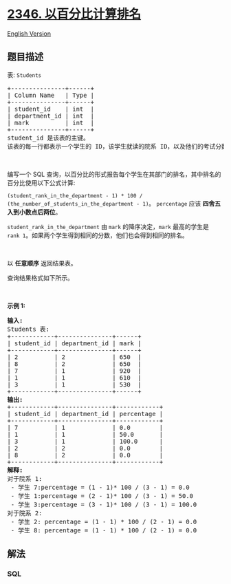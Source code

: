 # [2346. 以百分比计算排名](https://leetcode.cn/problems/compute-the-rank-as-a-percentage)

[English Version](/solution/2300-2399/2346.Compute%20the%20Rank%20as%20a%20Percentage/README_EN.md)

## 题目描述

<p>表: <code>Students</code></p>

<pre>
+---------------+------+
| Column Name   | Type |
+---------------+------+
| student_id    | int  |
| department_id | int  |
| mark          | int  |
+---------------+------+
student_id 是该表的主键。
该表的每一行都表示一个学生的 ID，该学生就读的院系 ID，以及他们的考试分数。
</pre>

<p>&nbsp;</p>

<p>编写一个 SQL 查询，以百分比的形式报告每个学生在其部门的排名，其中排名的百分比使用以下公式计算:</p>

<p><code>(student_rank_in_the_department - 1) * 100 / (the_number_of_students_in_the_department - 1)</code>。&nbsp;<code>percentage</code> 应该&nbsp;<strong>四舍五入到小数点后两位</strong>。&nbsp;</p>

<p><code>student_rank_in_the_department</code>&nbsp;由<b>&nbsp;</b><code>mark</code>&nbsp;的降序决定，<code>mark</code> 最高的学生是&nbsp; <code>rank 1</code>。如果两个学生得到相同的分数，他们也会得到相同的排名。</p>

<p>&nbsp;</p>

<p>以 <strong>任意顺序</strong> 返回结果表。</p>

<p>查询结果格式如下所示。</p>

<p>&nbsp;</p>

<p><strong class="example">示例 1:</strong></p>

<pre>
<strong>输入:</strong> 
Students 表:
+------------+---------------+------+
| student_id | department_id | mark |
+------------+---------------+------+
| 2          | 2             | 650  |
| 8          | 2             | 650  |
| 7          | 1             | 920  |
| 1          | 1             | 610  |
| 3          | 1             | 530  |
+------------+---------------+------+
<strong>输出:</strong> 
+------------+---------------+------------+
| student_id | department_id | percentage |
+------------+---------------+------------+
| 7          | 1             | 0.0        |
| 1          | 1             | 50.0       |
| 3          | 1             | 100.0      |
| 2          | 2             | 0.0        |
| 8          | 2             | 0.0        |
+------------+---------------+------------+
<strong>解释:</strong> 
对于院系 1:
 - 学生 7:percentage = (1 - 1)* 100 / (3 - 1) = 0.0
 - 学生 1:percentage = (2 - 1)* 100 / (3 - 1) = 50.0
 - 学生 3:percentage = (3 - 1)* 100 / (3 - 1) = 100.0
对于院系 2:
 - 学生 2: percentage = (1 - 1) * 100 / (2 - 1) = 0.0
 - 学生 8: percentage = (1 - 1) * 100 / (2 - 1) = 0.0
</pre>

## 解法

### **SQL**

```sql

```
